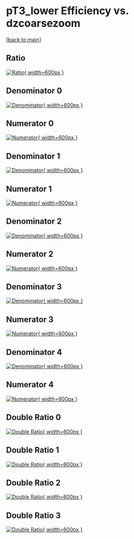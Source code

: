 # pT3_lower Efficiency vs. dzcoarsezoom

[[back to main](./)]



## Ratio

[![Ratio](../mtv/var/pT3_lower_loweta_13_1_eff_dzcoarsezoom.png){ width=600px }](../mtv/var/pT3_lower_loweta_13_1_eff_dzcoarsezoom.pdf)

## Denominator 0

[![Denominator](../mtv/den/pT3_lower_loweta_13_1_eff_dzcoarsezoom_den0.png){ width=600px }](../mtv/den/pT3_lower_loweta_13_1_eff_dzcoarsezoom_den0.pdf)

## Numerator 0

[![Numerator](../mtv/num/pT3_lower_loweta_13_1_eff_dzcoarsezoom_num0.png){ width=600px }](../mtv/num/pT3_lower_loweta_13_1_eff_dzcoarsezoom_num0.pdf)

## Denominator 1

[![Denominator](../mtv/den/pT3_lower_loweta_13_1_eff_dzcoarsezoom_den1.png){ width=600px }](../mtv/den/pT3_lower_loweta_13_1_eff_dzcoarsezoom_den1.pdf)

## Numerator 1

[![Numerator](../mtv/num/pT3_lower_loweta_13_1_eff_dzcoarsezoom_num1.png){ width=600px }](../mtv/num/pT3_lower_loweta_13_1_eff_dzcoarsezoom_num1.pdf)

## Denominator 2

[![Denominator](../mtv/den/pT3_lower_loweta_13_1_eff_dzcoarsezoom_den2.png){ width=600px }](../mtv/den/pT3_lower_loweta_13_1_eff_dzcoarsezoom_den2.pdf)

## Numerator 2

[![Numerator](../mtv/num/pT3_lower_loweta_13_1_eff_dzcoarsezoom_num2.png){ width=600px }](../mtv/num/pT3_lower_loweta_13_1_eff_dzcoarsezoom_num2.pdf)

## Denominator 3

[![Denominator](../mtv/den/pT3_lower_loweta_13_1_eff_dzcoarsezoom_den3.png){ width=600px }](../mtv/den/pT3_lower_loweta_13_1_eff_dzcoarsezoom_den3.pdf)

## Numerator 3

[![Numerator](../mtv/num/pT3_lower_loweta_13_1_eff_dzcoarsezoom_num3.png){ width=600px }](../mtv/num/pT3_lower_loweta_13_1_eff_dzcoarsezoom_num3.pdf)

## Denominator 4

[![Denominator](../mtv/den/pT3_lower_loweta_13_1_eff_dzcoarsezoom_den4.png){ width=600px }](../mtv/den/pT3_lower_loweta_13_1_eff_dzcoarsezoom_den4.pdf)

## Numerator 4

[![Numerator](../mtv/num/pT3_lower_loweta_13_1_eff_dzcoarsezoom_num4.png){ width=600px }](../mtv/num/pT3_lower_loweta_13_1_eff_dzcoarsezoom_num4.pdf)

## Double Ratio 0

[![Double Ratio](../mtv/ratio/pT3_lower_loweta_13_1_eff_dzcoarsezoom_ratio0.png){ width=600px }](../mtv/ratio/pT3_lower_loweta_13_1_eff_dzcoarsezoom_ratio0.pdf)

## Double Ratio 1

[![Double Ratio](../mtv/ratio/pT3_lower_loweta_13_1_eff_dzcoarsezoom_ratio1.png){ width=600px }](../mtv/ratio/pT3_lower_loweta_13_1_eff_dzcoarsezoom_ratio1.pdf)

## Double Ratio 2

[![Double Ratio](../mtv/ratio/pT3_lower_loweta_13_1_eff_dzcoarsezoom_ratio2.png){ width=600px }](../mtv/ratio/pT3_lower_loweta_13_1_eff_dzcoarsezoom_ratio2.pdf)

## Double Ratio 3

[![Double Ratio](../mtv/ratio/pT3_lower_loweta_13_1_eff_dzcoarsezoom_ratio3.png){ width=600px }](../mtv/ratio/pT3_lower_loweta_13_1_eff_dzcoarsezoom_ratio3.pdf)

